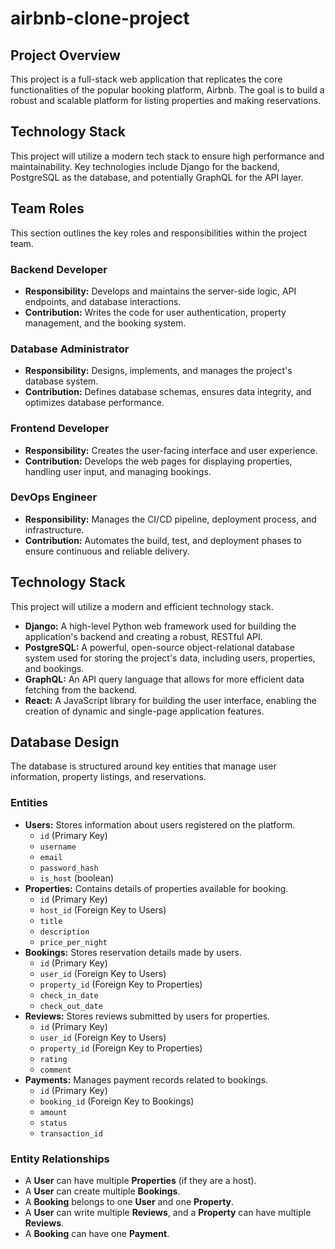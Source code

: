 # airbnb-clone-project

## Project Overview
This project is a full-stack web application that replicates the core functionalities of the popular booking platform, Airbnb. The goal is to build a robust and scalable platform for listing properties and making reservations.

## Technology Stack
This project will utilize a modern tech stack to ensure high performance and maintainability. Key technologies include Django for the backend, PostgreSQL as the database, and potentially GraphQL for the API layer.

## Team Roles
This section outlines the key roles and responsibilities within the project team.

### Backend Developer
*   **Responsibility:** Develops and maintains the server-side logic, API endpoints, and database interactions.
*   **Contribution:** Writes the code for user authentication, property management, and the booking system.

### Database Administrator
*   **Responsibility:** Designs, implements, and manages the project's database system.
*   **Contribution:** Defines database schemas, ensures data integrity, and optimizes database performance.

### Frontend Developer
*   **Responsibility:** Creates the user-facing interface and user experience.
*   **Contribution:** Develops the web pages for displaying properties, handling user input, and managing bookings.

### DevOps Engineer
*   **Responsibility:** Manages the CI/CD pipeline, deployment process, and infrastructure.
*   **Contribution:** Automates the build, test, and deployment phases to ensure continuous and reliable delivery.

## Technology Stack
This project will utilize a modern and efficient technology stack.

*   **Django:** A high-level Python web framework used for building the application's backend and creating a robust, RESTful API.
*   **PostgreSQL:** A powerful, open-source object-relational database system used for storing the project's data, including users, properties, and bookings.
*   **GraphQL:** An API query language that allows for more efficient data fetching from the backend.
*   **React:** A JavaScript library for building the user interface, enabling the creation of dynamic and single-page application features.
## Database Design
The database is structured around key entities that manage user information, property listings, and reservations.

### Entities
*   **Users:** Stores information about users registered on the platform.
    *   `id` (Primary Key)
    *   `username`
    *   `email`
    *   `password_hash`
    *   `is_host` (boolean)
*   **Properties:** Contains details of properties available for booking.
    *   `id` (Primary Key)
    *   `host_id` (Foreign Key to Users)
    *   `title`
    *   `description`
    *   `price_per_night`
*   **Bookings:** Stores reservation details made by users.
    *   `id` (Primary Key)
    *   `user_id` (Foreign Key to Users)
    *   `property_id` (Foreign Key to Properties)
    *   `check_in_date`
    *   `check_out_date`
*   **Reviews:** Stores reviews submitted by users for properties.
    *   `id` (Primary Key)
    *   `user_id` (Foreign Key to Users)
    *   `property_id` (Foreign Key to Properties)
    *   `rating`
    *   `comment`
*   **Payments:** Manages payment records related to bookings.
    *   `id` (Primary Key)
    *   `booking_id` (Foreign Key to Bookings)
    *   `amount`
    *   `status`
    *   `transaction_id`

### Entity Relationships
*   A **User** can have multiple **Properties** (if they are a host).
*   A **User** can create multiple **Bookings**.
*   A **Booking** belongs to one **User** and one **Property**.
*   A **User** can write multiple **Reviews**, and a **Property** can have multiple **Reviews**.
*   A **Booking** can have one **Payment**.

